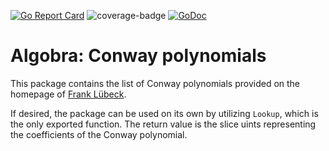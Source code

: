 [![Go Report Card](https://goreportcard.com/badge/github.com/ReneBoedker/algobra)](https://goreportcard.com/report/github.com/ReneBoedker/algobra)
![coverage-badge](https://img.shields.io/badge/coverage-94.4%25-brightgreen?cacheSeconds=86400&style=flat)
[![GoDoc](https://godoc.org/github.com/ReneBoedker/algobra/finitefield/conway?status.svg)](https://godoc.org/github.com/ReneBoedker/algobra/finitefield/conway)
# Algobra: Conway polynomials
This package contains the list of Conway polynomials provided on the homepage of [Frank Lübeck](http://www.math.rwth-aachen.de/~Frank.Luebeck/data/ConwayPol/index.html).

If desired, the package can be used on its own by utilizing `Lookup`, which is the only exported function. The return value is the slice uints representing the coefficients of the Conway polynomial.
